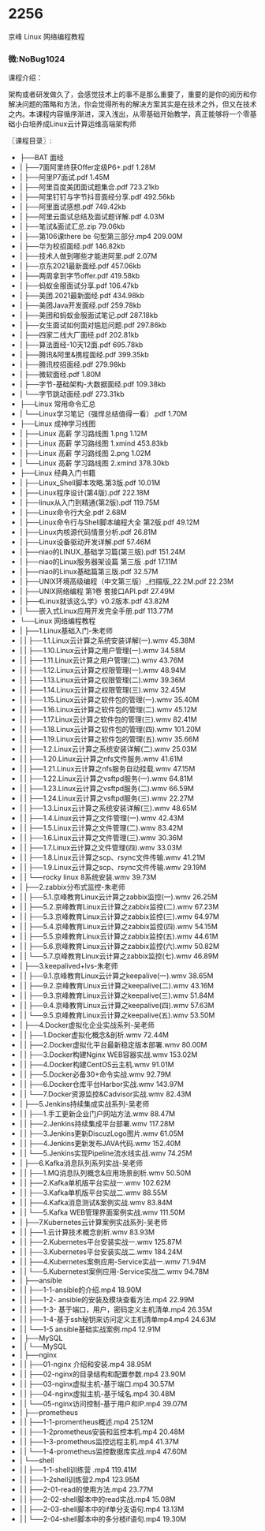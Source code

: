 # 2256
京峰 Linux 网络编程教程
### 微:NoBug1024 


课程介绍：

架构或者研发做久了，会感觉技术上的事不是那么重要了，重要的是你的阅历和你解决问题的策略和方法，你会觉得所有的解决方案其实是在技术之外，但又在技术之内。本课程内容循序渐进，深入浅出，从零基础开始教学，真正能够将一个零基础小白培养成Linux云计算运维高端架构师


〖课程目录〗:

- ├──BAT 面经  
- |   ├──7面阿里终获Offer定级P6+.pdf  1.28M
- |   ├──阿里P7面试.pdf  1.45M
- |   ├──阿里百度美团面试题集合.pdf  723.21kb
- |   ├──阿里钉钉与字节抖音面经分享.pdf  492.56kb
- |   ├──阿里面试感想.pdf  749.42kb
- |   ├──阿里云面试总结及面试题详解.pdf  4.03M
- |   ├──笔试&面试汇总.zip  79.06kb
- |   ├──第106课there be 句型第三部分.mp4  209.00M
- |   ├──华为校招面经.pdf  146.82kb
- |   ├──技术人做到哪些才能进阿里.pdf  2.07M
- |   ├──京东2021最新面经.pdf  457.06kb
- |   ├──两周拿到字节offer.pdf  419.58kb
- |   ├──蚂蚁金服面试分享.pdf  106.47kb
- |   ├──美团.2021最新面经.pdf  434.98kb
- |   ├──美团Java开发面经.pdf  259.78kb
- |   ├──美团和蚂蚁金服面试笔记.pdf  287.18kb
- |   ├──女生面试如何面对尴尬问题.pdf  297.86kb
- |   ├──四家二线大厂面经.pdf  202.81kb
- |   ├──算法面经-10天12面.pdf  695.78kb
- |   ├──腾讯&阿里&携程面经.pdf  399.35kb
- |   ├──腾讯校招面经.pdf  279.98kb
- |   ├──微软面经.pdf  1.80M
- |   ├──字节-基础架构-大数据面经.pdf  109.38kb
- |   └──字节跳动面经.pdf  273.31kb
- ├──Linux 常用命令汇总  
- |   └──Linux学习笔记（强悍总结值得一看）.pdf  1.70M
- ├──Linux 成神学习线图  
- |   ├──Linux 高薪 学习路线图 1.png  1.12M
- |   ├──Linux 高薪 学习路线图 1.xmind  453.83kb
- |   ├──Linux 高薪 学习路线图 2.png  1.02M
- |   └──Linux 高薪 学习路线图 2.xmind  378.30kb
- ├──Linux 经典入门书籍  
- |   ├──Linux_Shell脚本攻略.第3版.pdf  10.01M
- |   ├──Linux程序设计(第4版).pdf  222.18M
- |   ├──linux从入门到精通(第2版).pdf  119.75M
- |   ├──Linux命令行大全.pdf  2.68M
- |   ├──Linux命令行与Shell脚本编程大全 第2版.pdf  49.12M
- |   ├──Linux内核源代码情景分析.pdf  26.81M
- |   ├──Linux设备驱动开发详解.pdf  57.46M
- |   ├──niao的LINUX_基础学习篇(第三版).pdf  151.24M
- |   ├──niao的Linux服务器架设篇 第三版 .pdf  17.11M
- |   ├──niao的Linux基础篇第三版.pdf  32.57M
- |   ├──UNIX环境高级编程（中文第三版）_扫描版_22.2M.pdf  22.23M
- |   ├──UNIX网络编程 第1卷 套接口API.pdf  27.49M
- |   ├──《Linux就该这么学》v0.2版本.pdf  43.82M
- |   └──嵌入式Linux应用开发完全手册.pdf  113.77M
- └──Linux 网络编程教程  
- |   ├──1.Linux基础入门-朱老师  
- |   |   ├──1.1.Linux云计算之系统安装详解(一).wmv  45.38M
- |   |   ├──1.10.Linux云计算之用户管理(一).wmv  34.58M
- |   |   ├──1.11.Linux云计算之用户管理(二).wmv  43.76M
- |   |   ├──1.12.Linux云计算之权限管理(一).wmv  48.94M
- |   |   ├──1.13.Linux云计算之权限管理(二).wmv  39.36M
- |   |   ├──1.14.Linux云计算之权限管理(三).wmv  32.45M
- |   |   ├──1.15.Linux云计算之软件包的管理(一).wmv  35.40M
- |   |   ├──1.16.Linux云计算之软件包的管理(二).wmv  45.12M
- |   |   ├──1.17.Linux云计算之软件包的管理(三).wmv  82.41M
- |   |   ├──1.18.Linux云计算之软件包的管理(四).wmv  101.20M
- |   |   ├──1.19.Linux云计算之软件包的管理(五).wmv  35.66M
- |   |   ├──1.2.Linux云计算之系统安装详解(二).wmv  25.03M
- |   |   ├──1.20.Linux云计算之nfs文件服务.wmv  41.61M
- |   |   ├──1.21.Linux云计算之nfs服务自动挂载.wmv  47.15M
- |   |   ├──1.22.Linux云计算之vsftpd服务(一).wmv  64.81M
- |   |   ├──1.23.Linux云计算之vsftpd服务(二).wmv  66.59M
- |   |   ├──1.24.Linux云计算之vsftpd服务(三).wmv  22.27M
- |   |   ├──1.3.Linux云计算之系统安装详解(三).wmv  48.65M
- |   |   ├──1.4.Linux云计算之文件管理(一).wmv  42.43M
- |   |   ├──1.5.Linux云计算之文件管理(二).wmv  83.42M
- |   |   ├──1.6.Linux云计算之文件管理(三).wmv  30.36M
- |   |   ├──1.7.Linux云计算之文件管理(四).wmv  33.03M
- |   |   ├──1.8.Linux云计算之scp、rsync文件传输.wmv  41.21M
- |   |   ├──1.9.Linux云计算之scp、rsync文件传输.wmv  29.19M
- |   |   └──rocky linux 8系统安装.wmv  39.73M
- |   ├──2.zabbix分布式监控-朱老师  
- |   |   ├──5.1.京峰教育Linux云计算之zabbix监控(一).wmv  26.25M
- |   |   ├──5.2.京峰教育Linux云计算之zabbix监控(二).wmv  67.23M
- |   |   ├──5.3.京峰教育Linux云计算之zabbix监控(三).wmv  64.97M
- |   |   ├──5.4.京峰教育Linux云计算之zabbix监控(四).wmv  54.15M
- |   |   ├──5.5.京峰教育Linux云计算之zabbix监控(五).wmv  44.61M
- |   |   ├──5.6.京峰教育Linux云计算之zabbix监控(六).wmv  50.82M
- |   |   └──5.7.京峰教育Linux云计算之zabbix监控(七).wmv  46.89M
- |   ├──3.keepalived+lvs-朱老师  
- |   |   ├──9.1.京峰教育Linux云计算之keepalive(一).wmv  38.65M
- |   |   ├──9.2.京峰教育Linux云计算之keepalive(二).wmv  43.16M
- |   |   ├──9.3.京峰教育Linux云计算之keepalive(三).wmv  51.84M
- |   |   ├──9.4.京峰教育Linux云计算之keepalive(四).wmv  57.63M
- |   |   └──9.5.京峰教育Linux云计算之keepalive(五).wmv  53.50M
- |   ├──4.Docker虚拟化企业实战系列-吴老师  
- |   |   ├──1.Docker虚拟化概念&剖析.wmv  72.44M
- |   |   ├──2.Docker虚拟化平台最新稳定版本部署.wmv  80.00M
- |   |   ├──3.Docker构建Nginx WEB容器实战.wmv  153.02M
- |   |   ├──4.Docker构建CentOS云主机.wmv  91.01M
- |   |   ├──5.Docker必备30+命令实战.wmv  92.79M
- |   |   ├──6.Docker仓库平台Harbor实战.wmv  143.97M
- |   |   └──7.Docker资源监控&Cadvisor实战.wmv  82.43M
- |   ├──5.Jenkins持续集成实战系列-吴老师  
- |   |   ├──1.手工更新企业门户网站方法.wmv  88.47M
- |   |   ├──2.Jenkins持续集成平台部署.wmv  117.28M
- |   |   ├──3.Jenkins更新DiscuzLogo图片.wmv  61.05M
- |   |   ├──4.Jenkins更新发布JAVA代码.wmv  152.40M
- |   |   └──5.Jenkins实现Pipeline流水线实战.wmv  74.25M
- |   ├──6.Kafka消息队列系列实战-吴老师  
- |   |   ├──1.MQ消息队列概念&应用场景剖析.wmv  50.50M
- |   |   ├──2.Kafka单机版平台实战一.wmv  102.62M
- |   |   ├──3.Kafka单机版平台实战二.wmv  88.55M
- |   |   ├──4.Kafka消息测试&案例实战.wmv  83.84M
- |   |   └──5.Kafka WEB管理界面案例实战.wmv  111.50M
- |   ├──7.Kubernetes云计算案例实战系列-吴老师  
- |   |   ├──1.云计算技术概念剖析.wmv  83.93M
- |   |   ├──2.Kubernetes平台安装实战一.wmv  125.87M
- |   |   ├──3.Kubernetes平台安装实战二.wmv  184.24M
- |   |   ├──4.Kubernetes案例应用-Service实战一.wmv  71.94M
- |   |   └──5.Kubernetest案例应用-Service实战二.wmv  94.78M
- |   ├──ansible  
- |   |   ├──1-1-ansible的介绍.mp4  18.90M
- |   |   ├──1-2- ansible的安装及模块查看方法.mp4  22.99M
- |   |   ├──1-3- 基于端口，用户，密码定义主机清单.mp4  26.35M
- |   |   ├──1-4-基于ssh秘钥来访问定义主机清单mp4.mp4  24.63M
- |   |   └──1-5 ansible基础实战案例.mp4  12.91M
- |   ├──MySQL  
- |   |   └──MySQL  
- |   ├──nginx  
- |   |   ├──01-nginx 介绍和安装.mp4  38.95M
- |   |   ├──02-nginx的目录结构和配置参数.mp4  23.90M
- |   |   ├──03-nginx虚拟主机-基于端口.mp4  30.57M
- |   |   ├──04-nginx虚拟主机-基于域名.mp4  30.48M
- |   |   └──05-nginx访问控制-基于用户和IP.mp4  39.07M
- |   ├──prometheus  
- |   |   ├──1-1-promentheus概述.mp4  25.12M
- |   |   ├──1-2prometheus安装和监控本机.mp4  20.48M
- |   |   ├──1-3-prometheus监控远程主机.mp4  41.37M
- |   |   └──1-4-prometheus监控数据库实战.mp4  47.60M
- |   └──shell  
- |   |   ├──1-1-shell训练营 .mp4  119.41M
- |   |   ├──1-2shell训练营2.mp4  123.95M
- |   |   ├──2-01-read的使用方法.mp4  23.77M
- |   |   ├──2-02-shell脚本中的read实战.mp4  15.08M
- |   |   ├──2-03-shell脚本中的if单分支语句.mp4  13.13M
- |   |   └──2-04-shell脚本中的多分枝if语句.mp4  19.30M
